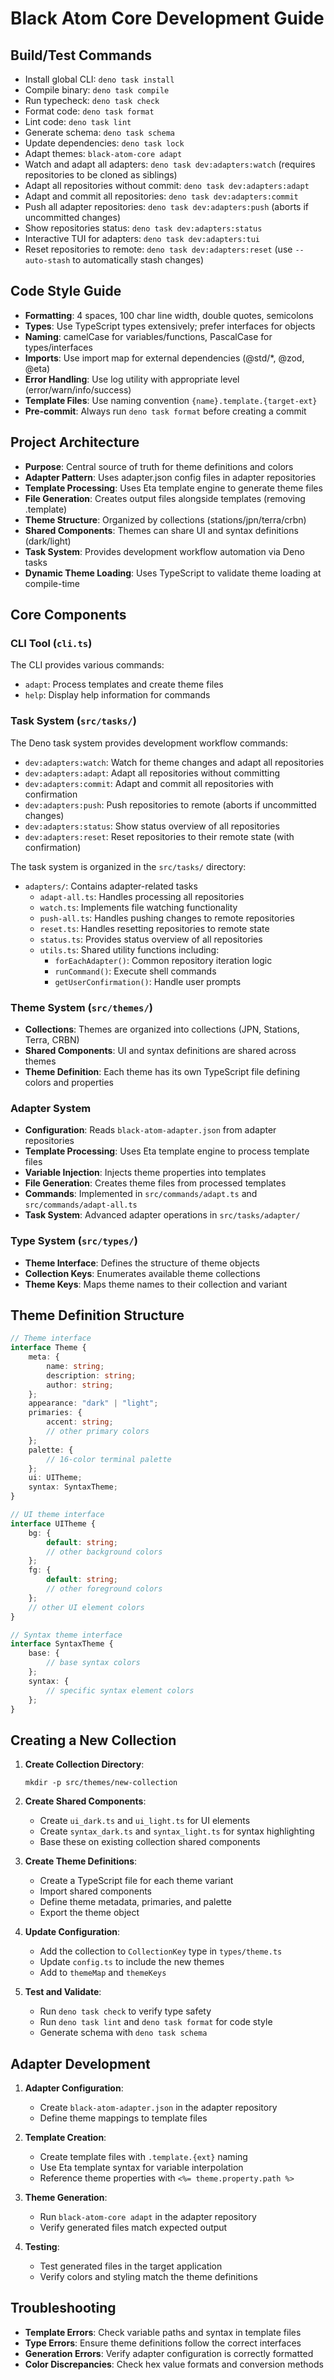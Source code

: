 # Black Atom Core Development Guide

## Build/Test Commands

- Install global CLI: `deno task install`
- Compile binary: `deno task compile`
- Run typecheck: `deno task check`
- Format code: `deno task format`
- Lint code: `deno task lint`
- Generate schema: `deno task schema`
- Update dependencies: `deno task lock`
- Adapt themes: `black-atom-core adapt`
- Watch and adapt all adapters: `deno task dev:adapters:watch` (requires repositories to be cloned as siblings)
- Adapt all repositories without commit: `deno task dev:adapters:adapt`
- Adapt and commit all repositories: `deno task dev:adapters:commit`
- Push all adapter repositories: `deno task dev:adapters:push` (aborts if uncommitted changes)
- Show repositories status: `deno task dev:adapters:status`
- Interactive TUI for adapters: `deno task dev:adapters:tui`
- Reset repositories to remote: `deno task dev:adapters:reset` (use `--auto-stash` to automatically stash changes)

## Code Style Guide

- **Formatting**: 4 spaces, 100 char line width, double quotes, semicolons
- **Types**: Use TypeScript types extensively; prefer interfaces for objects
- **Naming**: camelCase for variables/functions, PascalCase for types/interfaces
- **Imports**: Use import map for external dependencies (@std/\*, @zod, @eta)
- **Error Handling**: Use log utility with appropriate level (error/warn/info/success)
- **Template Files**: Use naming convention `{name}.template.{target-ext}`
- **Pre-commit**: Always run `deno task format` before creating a commit

## Project Architecture

- **Purpose**: Central source of truth for theme definitions and colors
- **Adapter Pattern**: Uses adapter.json config files in adapter repositories
- **Template Processing**: Uses Eta template engine to generate theme files
- **File Generation**: Creates output files alongside templates (removing .template)
- **Theme Structure**: Organized by collections (stations/jpn/terra/crbn)
- **Shared Components**: Themes can share UI and syntax definitions (dark/light)
- **Task System**: Provides development workflow automation via Deno tasks
- **Dynamic Theme Loading**: Uses TypeScript to validate theme loading at compile-time

## Core Components

### CLI Tool (`cli.ts`)

The CLI provides various commands:

- `adapt`: Process templates and create theme files
- `help`: Display help information for commands

<!-- - `list`: List all available themes-->
<!-- - `info`: Display detailed information about a theme -->
<!-- - `init`: Initialize a new adapter repository with template structure-->

### Task System (`src/tasks/`)

The Deno task system provides development workflow commands:

- `dev:adapters:watch`: Watch for theme changes and adapt all repositories
- `dev:adapters:adapt`: Adapt all repositories without committing
- `dev:adapters:commit`: Adapt and commit all repositories with confirmation
- `dev:adapters:push`: Push repositories to remote (aborts if uncommitted changes)
- `dev:adapters:status`: Show status overview of all repositories
- `dev:adapters:reset`: Reset repositories to their remote state (with confirmation)

The task system is organized in the `src/tasks/` directory:

- `adapters/`: Contains adapter-related tasks
  - `adapt-all.ts`: Handles processing all repositories
  - `watch.ts`: Implements file watching functionality
  - `push-all.ts`: Handles pushing changes to remote repositories
  - `reset.ts`: Handles resetting repositories to remote state
  - `status.ts`: Provides status overview of all repositories
  - `utils.ts`: Shared utility functions including:
    - `forEachAdapter()`: Common repository iteration logic
    - `runCommand()`: Execute shell commands
    - `getUserConfirmation()`: Handle user prompts

### Theme System (`src/themes/`)

- **Collections**: Themes are organized into collections (JPN, Stations, Terra, CRBN)
- **Shared Components**: UI and syntax definitions are shared across themes
- **Theme Definition**: Each theme has its own TypeScript file defining colors and properties

### Adapter System

- **Configuration**: Reads `black-atom-adapter.json` from adapter repositories
- **Template Processing**: Uses Eta template engine to process template files
- **Variable Injection**: Injects theme properties into templates
- **File Generation**: Creates theme files from processed templates
- **Commands**: Implemented in `src/commands/adapt.ts` and `src/commands/adapt-all.ts`
- **Task System**: Advanced adapter operations in `src/tasks/adapter/`

### Type System (`src/types/`)

- **Theme Interface**: Defines the structure of theme objects
- **Collection Keys**: Enumerates available theme collections
- **Theme Keys**: Maps theme names to their collection and variant

## Theme Definition Structure

```typescript
// Theme interface
interface Theme {
    meta: {
        name: string;
        description: string;
        author: string;
    };
    appearance: "dark" | "light";
    primaries: {
        accent: string;
        // other primary colors
    };
    palette: {
        // 16-color terminal palette
    };
    ui: UITheme;
    syntax: SyntaxTheme;
}

// UI theme interface
interface UITheme {
    bg: {
        default: string;
        // other background colors
    };
    fg: {
        default: string;
        // other foreground colors
    };
    // other UI element colors
}

// Syntax theme interface
interface SyntaxTheme {
    base: {
        // base syntax colors
    };
    syntax: {
        // specific syntax element colors
    };
}
```

## Creating a New Collection

1. **Create Collection Directory**:

   ```
   mkdir -p src/themes/new-collection
   ```

2. **Create Shared Components**:

   - Create `ui_dark.ts` and `ui_light.ts` for UI elements
   - Create `syntax_dark.ts` and `syntax_light.ts` for syntax highlighting
   - Base these on existing collection shared components

3. **Create Theme Definitions**:

   - Create a TypeScript file for each theme variant
   - Import shared components
   - Define theme metadata, primaries, and palette
   - Export the theme object

4. **Update Configuration**:

   - Add the collection to `CollectionKey` type in `types/theme.ts`
   - Update `config.ts` to include the new themes
   - Add to `themeMap` and `themeKeys`

5. **Test and Validate**:
   - Run `deno task check` to verify type safety
   - Run `deno task lint` and `deno task format` for code style
   - Generate schema with `deno task schema`

## Adapter Development

1. **Adapter Configuration**:

   - Create `black-atom-adapter.json` in the adapter repository
   - Define theme mappings to template files

2. **Template Creation**:

   - Create template files with `.template.{ext}` naming
   - Use Eta template syntax for variable interpolation
   - Reference theme properties with `<%= theme.property.path %>`

3. **Theme Generation**:

   - Run `black-atom-core adapt` in the adapter repository
   - Verify generated files match expected output

4. **Testing**:
   - Test generated files in the target application
   - Verify colors and styling match the theme definitions

## Troubleshooting

- **Template Errors**: Check variable paths and syntax in template files
- **Type Errors**: Ensure theme definitions follow the correct interfaces
- **Generation Errors**: Verify adapter configuration is correctly formatted
- **Color Discrepancies**: Check hex value formats and conversion methods
